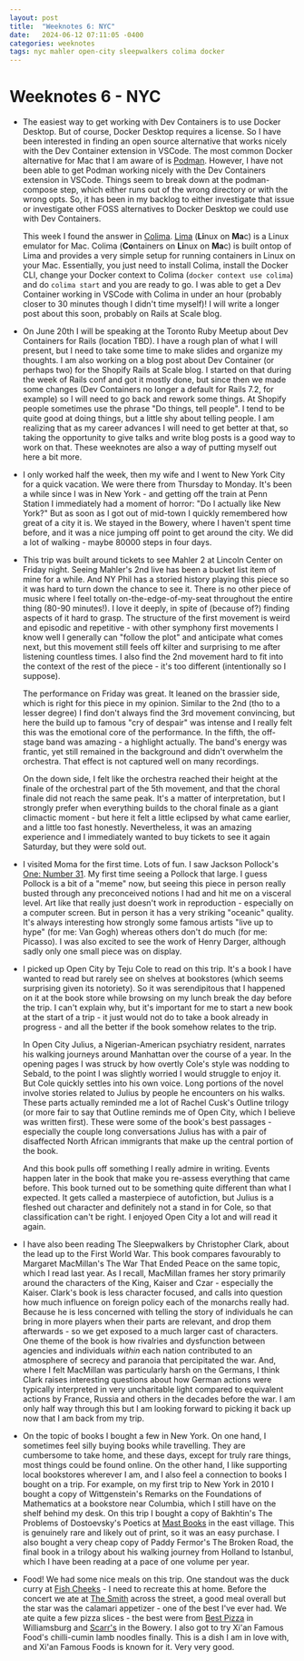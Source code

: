 ```yaml
---
layout: post
title:  "Weeknotes 6: NYC"
date:   2024-06-12 07:11:05 -0400
categories: weeknotes
tags: nyc mahler open-city sleepwalkers colima docker
---
```



# Weeknotes 6 - NYC

- The easiest way to get working with Dev Containers is to use Docker Desktop. But of course, Docker Desktop requires a license. So I have been interested in finding an open source alternative that works nicely with the Dev Container extension in VSCode. The most common Docker alternative for Mac that I am aware of is [Podman](https://podman.io/). However, I have not been able to get Podman working nicely with the Dev Containers extension in VSCode. Things seem to break down at the podman-compose step, which either runs out of the wrong directory or with the wrong opts. So, it has been in my backlog to either investigate that issue or investigate other FOSS alternatives to Docker Desktop we could use with Dev Containers.

  This week I found the answer in [Colima](https://github.com/abiosoft/colima). [Lima](https://github.com/lima-vm/lima) (**Li**nux on **Ma**c) is a Linux emulator for Mac. Colima (**Co**ntainers on **Li**nux on **Ma**c) is built ontop of Lima and provides a very simple setup for running containers in Linux on your Mac. Essentially, you just need to install Colima, install the Docker CLI, change your Docker context to Colima (`docker context use colima`) and do `colima start` and you are ready to go. I was able to get a Dev Container working in VSCode with Colima in under an hour (probably closer to 30 minutes though I didn't time myself)! I will write a longer post about this soon, probably on Rails at Scale blog.

- On June 20th I will be speaking at the Toronto Ruby Meetup about Dev Containers for Rails (location TBD). I have a rough plan of what I will present, but I need to take some time to make slides and organize my thoughts. I am also working on a blog post about Dev Container (or perhaps two) for the Shopify Rails at Scale blog. I started on that during the week of Rails conf and got it mostly done, but since then we made some changes (Dev Containers no longer a default for Rails 7.2, for example) so I will need to go back and rework some things. At Shopify people sometimes use the phrase "Do things, tell people". I tend to be quite good at doing things, but a little shy about telling people. I am realizing that as my career advances I will need to get better at that, so taking the opportunity to give talks and write blog posts is a good way to work on that. These weeknotes are also a way of putting myself out here a bit more.

- I only worked half the week, then my wife and I went to New York City for a quick vacation. We were there from Thursday to Monday. It's been a while since I was in New York - and getting off the train at Penn Station I immediately had a moment of horror: "Do I actually like New York?" But as soon as I got out of mid-town I quickly remembered how great of a city it is. We stayed in the Bowery, where I haven't spent time before, and it was a nice jumping off point to get around the city. We did a lot of walking - maybe 80000 steps in four days.

- This trip was built around tickets to see Mahler 2 at Lincoln Center on Friday night. Seeing Mahler's 2nd live has been a bucket list item of mine for a while. And NY Phil has a storied history playing this piece so it was hard to turn down the chance to see it. There is no other piece of music where I feel totally on-the-edge-of-my-seat throughout the entire thing (80-90 minutes!). I love it deeply, in spite of (because of?) finding aspects of it hard to grasp. The structure of the first movement is weird and episodic and repetitive - with other symphony first movements I know well I generally can "follow the plot" and anticipate what comes next, but this movement still feels off kilter and surprising to me after listening countless times. I also find the 2nd movement hard to fit into the context of the rest of the piece - it's too different (intentionally so I suppose).

  The performance on Friday was great. It leaned on the brassier side, which is right for this piece in my opinion. Similar to the 2nd (tho to a lesser degree) I find don't always find the 3rd movement convincing, but here the build up to famous "cry of despair" was intense and I really felt this was the emotional core of the performance. In the fifth, the off-stage band was amazing - a highlight actually. The band's energy was frantic, yet still remained in the background and didn't overwhelm the orchestra. That effect is not captured well on many recordings.

  On the down side, I felt like the orchestra reached their height at the finale of the orchestral part of the 5th movement, and that the choral finale did not reach the same peak. It's a matter of interpretation, but I strongly prefer when everything builds to the choral finale as a giant climactic moment - but here it felt a little eclipsed by what came earlier, and a little too fast honestly. Nevertheless, it was an amazing experience and I immediately wanted to buy tickets to see it again Saturday, but they were sold out.

- I visited Moma for the first time. Lots of fun. I saw Jackson Pollock's [One: Number 31](https://www.moma.org/collection/works/78386?artist_id=4675&page=1&sov_referrer=artist). My first time seeing a Pollock that large. I guess Pollock is a bit of a "meme" now, but seeing this piece in person really busted through any preconceived notions I had and hit me on a visceral level. Art like that really just doesn't work in reproduction - especially on a computer screen. But in person it has a very striking "oceanic" quality. It's always interesting how strongly some famous artists "live up to hype" (for me: Van Gogh) whereas others don't do much (for me: Picasso). I was also excited to see the work of Henry Darger, although sadly only one small piece was on display.

- I picked up Open City by Teju Cole to read on this trip. It's a book I have wanted to read but rarely see on shelves at bookstores (which seems surprising given its notoriety). So it was serendipitous that I happened on it at the book store while browsing on my lunch break the day before the trip. I can't explain why, but it's important for me to start a new book at the start of a trip - it just would not do to take a book already in progress - and all the better if the book somehow relates to the trip.

  In Open City Julius, a Nigerian-American psychiatry resident, narrates his walking journeys around Manhattan over the course of a year. In the opening pages I was struck by how overtly Cole's style was nodding to Sebald, to the point I was slightly worried I would struggle to enjoy it. But Cole quickly settles into his own voice. Long portions of the novel involve stories related to Julius by people he encounters on his walks. These parts actually reminded me a lot of Rachel Cusk's Outline trilogy (or more fair to say that Outline reminds me of Open City, which I believe was written first). These were some of the book's best passages - especially the couple long conversations Julius has with a pair of disaffected North African immigrants that make up the central portion of the book.

  And this book pulls off something I really admire in writing. Events happen later in the book that make you re-assess everything that came before. This book turned out to be something quite different than what I expected. It gets called a masterpiece of autofiction, but Julius is a fleshed out character and definitely not a stand in for Cole, so that classification can't be right. I enjoyed Open City a lot and will read it again.

- I have also been reading The Sleepwalkers by Christopher Clark, about the lead up to the First World War. This book compares favourably to Margaret MacMillan's The War That Ended Peace on the same topic, which I read last year. As I recall, MacMillan frames her story primarily around the characters of the King, Kaiser and Czar - especially the Kaiser. Clark's book is less character focused, and calls into question how much influence on foreign policy each of the monarchs really had. Because he is less concerned with telling the story of individuals he can bring in more players when their parts are relevant, and drop them afterwards - so we get exposed to a much larger cast of characters. One theme of the book is how rivalries and dysfunction between agencies and individuals _within_ each nation contributed to an atmosphere of secrecy and paranoia that percipitated the war. And, where I felt MacMillan was particularly harsh on the Germans, I think Clark raises interesting questions about how German actions were typically interpreted in very uncharitable light compared to equivalent actions by France, Russia and others in the decades before the war. I am only half way through this but I am looking forward to picking it back up now that I am back from my trip.

- On the topic of books I bought a few in New York. On one hand, I sometimes feel silly buying books while travelling. They are cumbersome to take home, and these days, except for truly rare things, most things could be found online. On the other hand, I like supporting local bookstores wherever I am, and I also feel a connection to books I bought on a trip. For example, on my first trip to New York in 2010 I bought a copy of Wittgenstein's Remarks on the Foundations of Mathematics at a bookstore near Columbia, which I still have on the shelf behind my desk. On this trip I bought a copy of Bakhtin's The Problems of Dostoevsky's Poetics at [Mast Books](https://mastbooks.com/) in the east village. This is genuinely rare and likely out of print, so it was an easy purchase. I also bought a very cheap copy of Paddy Fermor's The Broken Road, the final book in a trilogy about his walking journey from Holland to Istanbul, which I have been reading at a pace of one volume per year.

- Food! We had some nice meals on this trip. One standout was the duck curry at [Fish Cheeks](https://www.fishcheeksnyc.com/) - I need to recreate this at home. Before the concert we ate at [The Smith](https://thesmithrestaurant.com/) across the street, a good meal overall but the star was the calamari appetizer - one of the best I've ever had. We ate quite a few pizza slices - the best were from [Best Pizza](https://www.bestpizzawilliamsburg.com/) in Williamsburg and [Scarr's](https://scarrspizza.square.site/s/stories/menu) in the Bowery. I also got to try Xi'an Famous Food's chilli-cumin lamb noodles finally. This is a dish I am in love with, and Xi'an Famous Foods is known for it. Very very good.

